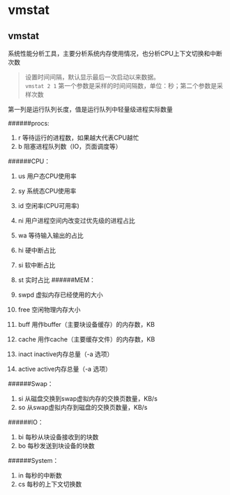 # vmstat

vmstat
----------
系统性能分析工具，主要分析系统内存使用情况，也分析CPU上下文切换和中断次数<br>
>设置时间间隔，默认显示最后一次启动以来数据。<br>
`vmstat 2 1` 第一个参数是采样的时间间隔数，单位：秒；第二个参数是采样次数

第一列是运行队列长度，值是运行队列中轻量级进程实际数量

######procs:
1. r 等待运行的进程数，如果越大代表CPU越忙
2. b 阻塞进程队列数（IO，页面调度等）

######CPU：
1. us 用户态CPU使用率
2. sy 系统态CPU使用率
3. id 空闲率(CPU可用率)
4. ni 用户进程空间内改变过优先级的进程占比
5. wa 等待输入输出的占比
6. hi 硬中断占比
7. si 软中断占比
8. st 实时占比
######MEM：
1. swpd 虚拟内存已经使用的大小
2. free 空闲物理内存大小
3. buff 用作buffer（主要块设备缓存）的内存数，KB
4. cache 用作cache（主要缓存文件）的内存数，KB

5. inact  inactive内存总量（-a 选项）
6. active active内存总量（-a 选项）

######Swap：
1. si 从磁盘交换到swap虚拟内存的交换页数量，KB/s
2. so 从swap虚拟内存到磁盘的交换页数量，KB/s

######IO：
1. bi 每秒从块设备接收到的块数
2. bo 每秒发送到块设备的块数

######System：
1. in 每秒的中断数
2. cs 每秒的上下文切换数
